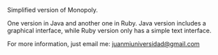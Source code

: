 Simplified version of Monopoly.

One version in Java and another one in Ruby. Java version includes a graphical interface, while Ruby version only has a simple text interface.

For more information, just email me: juanmiuniversidad@gmail.com
